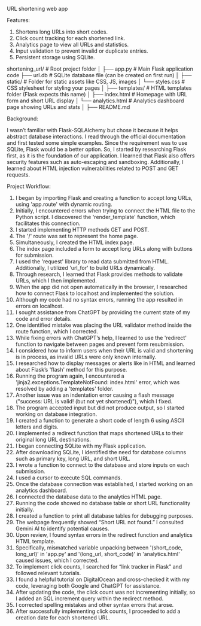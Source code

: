 URL shortening web app

Features:
1.  Shortens long URLs into short codes.
2.  Click count tracking for each shortened link.
3.  Analytics page to view all URLs and statistics.
4.  Input validation to prevent invalid or duplicate entries.
5.  Persistent storage using SQLite.

shortening_url/                 # Root project folder
│
├── app.py                     # Main Flask application code
├── url.db                     # SQLite database file (can be created on first run)
│
├── static/                    # Folder for static assets like CSS, JS, images
│   └── styles.css             # CSS stylesheet for styling your pages
│
├── templates/                 # HTML templates folder (Flask expects this name)
│   ├── index.html             # Homepage with URL form and short URL display
│   └── analytics.html         # Analytics dashboard page showing URLs and stats
│
├── README.md    

Background:

I wasn’t familiar with Flask-SQLAlchemy but chose it because it helps abstract database interactions.
I read through the official documentation and first tested some simple examples.
Since the requirement was to use SQLite, Flask would be a better option.
So, I started by researching Flask first, as it is the foundation of our application.
I learned that Flask also offers security features such as auto-escaping and sandboxing.
Additionally, I learned about HTML injection vulnerabilities related to POST and GET requests.


Project Workflow:

1. I began by importing Flask and creating a function to accept long URLs, using 'app.route' with dynamic routing.
2. Initially, I encountered errors when trying to connect the HTML file to the Python script. I discovered the 'render_template' function, which facilitates this connection.
3. I started implementing HTTP methods GET and POST.
4. The '/' route was set to represent the home page.
5. Simultaneously, I created the HTML index page.
6. The index page included a form to accept long URLs along with buttons for submission.
7. I used the 'request' library to read data submitted from HTML. Additionally, I utilized 'url_for' to build URLs dynamically.
8. Through research, I learned that Flask provides methods to validate URLs, which I then implemented.
9. When the app did not open automatically in the browser, I researched how to connect Flask to localhost and implemented the solution.
10. Although my code had no syntax errors, running the app resulted in errors on localhost.
11. I sought assistance from ChatGPT by providing the current state of my code and error details.
12. One identified mistake was placing the URL validator method inside the route function, which I corrected.
13. While fixing errors with ChatGPT’s help, I learned to use the 'redirect' function to navigate between pages and prevent form resubmission.
14. I considered how to inform users when their URL is valid and shortening is in process, as invalid URLs were only known internally.
15. I researched how to display messages or alerts like in HTML and learned about Flask’s 'flash' method for this purpose.
16. Running the program again, I encountered a 'jinja2.exceptions.TemplateNotFound: index.html'  error, which was resolved by adding a 'templates' folder.
17. Another issue was an indentation error causing a flash message ("success: URL is valid! (but not yet shortened)"), which I fixed.
18. The program accepted input but did not produce output, so I started working on database integration.
19. I created a function to generate a short code of length 6 using ASCII letters and digits.
20. I implemented a redirect function that maps shortened URLs to their original long URL destinations.
21. I began connecting SQLite with my Flask application.
22. After downloading SQLite, I identified the need for database columns such as primary key, long URL, and short URL.
23. I wrote a function to connect to the database and store inputs on each submission.
24. I used a cursor to execute SQL commands.
25. Once the database connection was established, I started working on an analytics dashboard.
26. I connected the database data to the analytics HTML page.
27. Running the code showed no database table or short URL functionality initially.
28. I created a function to print all database tables for debugging purposes.
29. The webpage frequently showed “Short URL not found.” I consulted Gemini AI to identify potential causes.
30. Upon review, I found syntax errors in the redirect function and analytics HTML template.
31. Specifically, mismatched variable unpacking between '(short_code, long_url)' in 'app.py' and '(long_url, short_code)' in 'analytics.html' caused issues, which I corrected.
32. To implement click counts, I searched for “link tracker in Flask” and followed relevant tutorials.
33. I found a helpful tutorial on DigitalOcean and cross-checked it with my code, leveraging both Google and ChatGPT for assistance.
34. After updating the code, the click count was not incrementing initially, so I added an SQL increment query within the redirect method.
35. I corrected spelling mistakes and other syntax errors that arose.
36. After successfully implementing click counts, I proceeded to add a creation date for each shortened URL.
